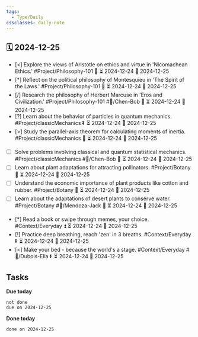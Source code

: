```yaml
---
tags:
  - Type/Daily
cssclasses: daily-note
---
```


## 🗓️ 2024-12-25

- [<] Explore the views of Aristotle on ethics and virtue in 'Nicomachean Ethics.' #Project/Philosophy-101 🔺 ⏳ 2024-12-24 📅 2024-12-25
- [*] Reflect on the political philosophy of Montesquieu in 'The Spirit of the Laws.' #Project/Philosophy-101 🔼 ⏳ 2024-12-24 📅 2024-12-25
- [/] Research the philosophy of Herbert Marcuse in 'Eros and Civilization.' #Project/Philosophy-101 #👤/Chen-Bob 🔼 ⏳ 2024-12-24 📅 2024-12-25
- [?] Learn about the behavior of particles in quantum mechanics. #Project/classicMechanics ⏬ ⏳ 2024-12-24 📅 2024-12-25
- [>] Study the parallel-axis theorem for calculating moments of inertia. #Project/classicMechanics 🔼 ⏳ 2024-12-24 📅 2024-12-25
- [ ] Solve problems involving classical and quantum statistical mechanics. #Project/classicMechanics #👤/Chen-Bob 🔽 ⏳ 2024-12-24 📅 2024-12-25
- [ ] Learn about plant adaptations for attracting pollinators. #Project/Botany 🔽 ⏳ 2024-12-24 📅 2024-12-25
- [ ] Understand the economic importance of plant products like cotton and rubber. #Project/Botany 🔺 ⏳ 2024-12-24 📅 2024-12-25
- [ ] Learn about the adaptations of desert plants to conserve water. #Project/Botany #👤/Mendoza-Jack 🔼 ⏳ 2024-12-24 📅 2024-12-25
- [*] Read a book or swipe through memes, your choice. #Context/Everyday ⏫ ⏳ 2024-12-24 📅 2024-12-25
- [!] Practice deep breathing, reach 'zen' in 3 breaths. #Context/Everyday ⏬ ⏳ 2024-12-24 📅 2024-12-25
- [<] Make your bed - because the world's a stage. #Context/Everyday #👤/Dubois-Ella ⏬ ⏳ 2024-12-24 📅 2024-12-25

## Tasks

**Due today**

```tasks
not done
due on 2024-12-25
```

**Done today**

```tasks
done on 2024-12-25
```
            